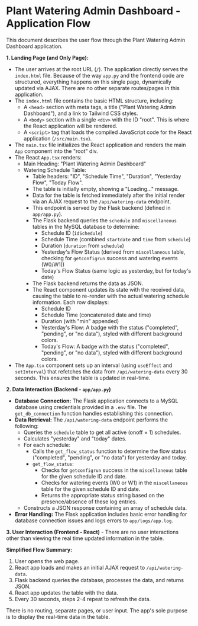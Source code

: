 # Plant Watering Admin Dashboard - Application Flow

This document describes the user flow through the Plant Watering Admin Dashboard application.

**1. Landing Page (and Only Page):**

-   The user arrives at the root URL (`/`).  The application directly serves the `index.html` file.  Because of the way `app.py` and the frontend code are structured, everything happens on this single page, dynamically updated via AJAX.  There are no other separate routes/pages in this application.
-   The `index.html` file contains the basic HTML structure, including:
    -   A `<head>` section with meta tags, a title ("Plant Watering Admin Dashboard"), and a link to Tailwind CSS styles.
    -   A `<body>` section with a single `<div>` with the ID "root". This is where the React application will be rendered.
    -   A `<script>` tag that loads the compiled JavaScript code for the React application (`/src/main.tsx`).
-   The `main.tsx` file initializes the React application and renders the main `App` component into the "root" div.
-   The React `App.tsx` renders:
    - Main Heading: "Plant Watering Admin Dashboard"
    - Watering Schedule Table:
        - Table headers: "ID", "Schedule Time", "Duration", "Yesterday Flow", "Today Flow".
        - The table is initially empty, showing a "Loading..." message.
        - Data for the table is fetched immediately after the initial render via an AJAX request to the `/api/watering-data` endpoint.
        - This endpoint is served by the Flask backend (defined in `app/app.py`).
        - The Flask backend queries the `schedule` and `miscellaneous` tables in the MySQL database to determine:
          - Schedule ID (`idSchedule`)
          - Schedule Time (combined `startdate` and `time` from `schedule`)
          - Duration (`duration` from `schedule`)
          - Yesterday's Flow Status (derived from `miscellaneous` table, checking for `getconfigrun` success and watering events (W0/W1))
          - Today's Flow Status (same logic as yesterday, but for today's date)
        - The Flask backend returns the data as JSON.
        - The React component updates its state with the received data, causing the table to re-render with the actual watering schedule information.  Each row displays:
            -   Schedule ID
            -   Schedule Time (concatenated date and time)
            -   Duration (with "min" appended)
            -   Yesterday's Flow: A badge with the status ("completed", "pending", or "no data"), styled with different background colors.
            -   Today's Flow: A badge with the status ("completed", "pending", or "no data"), styled with different background colors.
-   The `App.tsx` component sets up an interval (using `useEffect` and `setInterval`) that refetches the data from `/api/watering-data` every 30 seconds. This ensures the table is updated in real-time.

**2. Data Interaction (Backend - `app/app.py`)**

- **Database Connection:** The Flask application connects to a MySQL database using credentials provided in a `.env` file.  The `get_db_connection` function handles establishing this connection.
- **Data Retrieval:** The `/api/watering-data` endpoint performs the following:
    -   Queries the `schedule` table to get all active (onoff = 1) schedules.
    -   Calculates "yesterday" and "today" dates.
    -   For each schedule:
        -   Calls the `get_flow_status` function to determine the flow status ("completed", "pending", or "no data") for yesterday and today.
        -   `get_flow_status`:
            -   Checks for `getconfigrun` success in the `miscellaneous` table for the given schedule ID and date.
            -   Checks for watering events (W0 or W1) in the `miscellaneous` table for the given schedule ID and date.
            -   Returns the appropriate status string based on the presence/absence of these log entries.
    -   Constructs a JSON response containing an array of schedule data.
- **Error Handling:** The Flask application includes basic error handling for database connection issues and logs errors to `app/logs/app.log`.

**3. User Interaction (Frontend - React)**
    - There are no user interactions other than viewing the real time updated information in the table.

**Simplified Flow Summary:**

1.  User opens the web page.
2.  React app loads and makes an initial AJAX request to `/api/watering-data`.
3.  Flask backend queries the database, processes the data, and returns JSON.
4.  React app updates the table with the data.
5.  Every 30 seconds, steps 2-4 repeat to refresh the data.

There is no routing, separate pages, or user input. The app's sole purpose is to display the real-time data in the table.